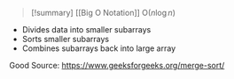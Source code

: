 >[!summary] [[Big O Notation]]
>O($n \log{n}$)

- Divides data into smaller subarrays
- Sorts smaller subarrays
- Combines subarrays back into large array

Good Source:
https://www.geeksforgeeks.org/merge-sort/